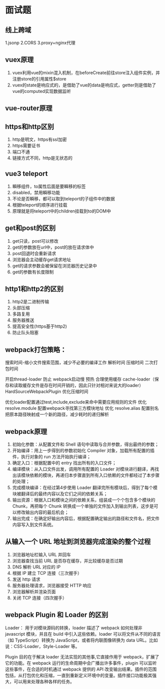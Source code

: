 # 面试题

## 线上跨域

1.jsonp
2.CORS
3.proxy+nginx代理

## vuex原理

1. vuex利用vue的mixin混入机制，在beforeCreate前往store注入组件实例，并注册store的引用属性$store
2. vuex的state是响应式的，是借助了vue的data是响应式，getter则是借助了vue的computed实现数据监听

## vue-router原理

## https和http区别

1. http是明文，https有ssl加密
2. https需要证书
3. 端口不通
4. 链接方式不同，http是无状态的

## vue3 teleport

1. 瞬移组件，to属性后面是要瞬移的标签
2. disabled，禁用瞬移功能
3. 不论是否瞬移，都可以取到teleport的子组件中的数据
4. 根据teleport的顺序进行挂载
5. 原理就是将teleport中的children挂载到to的DOM中

## get和post的区别 

1. get只读，post可以修改
2. get的参数放在url中，post的放在请求体中
3. post回退时会重新请求
4. 浏览器会主动缓存get请求地址
5. get的请求参数会被保留在浏览器历史记录中
6. get的参数有长度限制

## http1和http2的区别

1. http2是二进制传输
2. 头部压缩
3. 多路复用
4. 服务器推送
5. 提高安全性(https基于http2)
6. 防止队头阻塞

## webpack打包策略：
搜索时间-缩小文件搜索范围，减少不必要的编译工作
解析时间
压缩时间
二次打包时间

开启thread-loader
防止 webpack启动慢  预热
合理使用缓存 cache-loader（保存和读取缓存文件是存在时间开销的，因此只针对相对来说大的loader） HardSourceWebpackPlugin
优化压缩时间

优化loader配置通过test,include,exclude来命中需要应用规则的文件
优化 resolve.module 配置webpack寻找第三方模块地址
优化 resolve.alias 配置别名把原本路径映射成一个新的路径，减少耗时的递归解析

## webpack原理

1. 初始化参数：从配置文件和 Shell 语句中读取与合并参数，得出最终的参数；
2. 开始编译：用上一步得到的参数初始化 Compiler 对象，加载所有配置的插件，执行对象的 run 方法开始执行编译；
3. 确定入口：根据配置中的 entry 找出所有的入口文件；
4. 编译模块：从入口文件出发，调用所有配置的 Loader 对模块进行翻译，再找出该模块依赖的模块，再递归本步骤直到所有入口依赖的文件都经过了本步骤的处理；
5. 完成模块编译：在经过第4步使用 Loader 翻译完所有模块后，得到了每个模块被翻译后的最终内容以及它们之间的依赖关系；
6. 输出资源：根据入口和模块之间的依赖关系，组装成一个个包含多个模块的 Chunk，再把每个 Chunk 转换成一个单独的文件加入到输出列表，这步是可以修改输出内容的最后机会；
7. 输出完成：在确定好输出内容后，根据配置确定输出的路径和文件名，把文件内容写入到文件系统。

## 从输入一个 URL 地址到浏览器完成渲染的整个过程

1. 浏览器地址栏输入 URL 并回车
2. 浏览器查找当前 URL 是否存在缓存，并比较缓存是否过期
3. DNS 解析 URL 对应的 IP
4. 根据 IP 建立 TCP 连接（三次握手）
5. 发送 http 请求
6. 服务器处理请求，浏览器接受 HTTP 响应
7. 浏览器解析并渲染页面
8. 关闭 TCP 连接（四次握手）

## webpack Plugin 和 Loader 的区别

Loader：
用于对模块源码的转换，loader 描述了 webpack 如何处理非 javascript 模块，并且在 build 中引入这些依赖。loader 可以将文件从不同的语言（如 TypeScript）转换为 JavaScript，或者将内联图像转换为 data URL。比如说：CSS-Loader，Style-Loader 等。

Plugin
目的在于解决 loader 无法实现的其他事,它直接作用于 webpack，扩展了它的功能。在 webpack 运行的生命周期中会广播出许多事件，plugin 可以监听这些事件，在合适的时机通过 webpack 提供的 API 改变输出结果。插件的范围包括，从打包优化和压缩，一直到重新定义环境中的变量。插件接口功能极其强大，可以用来处理各种各样的任务。

